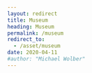 ```yaml
---
layout: redirect
title: Museum
heading: Museum
permalink: /museum
redirect_to:
  - /asset/museum
date: 2020-04-11
#author: "Michael Wolber"
---
```


